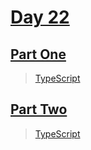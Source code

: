 # [Day 22](https://adventofcode.com/2022/day/22)

## [Part One](https://adventofcode.com/2022/day/22#part1)

> [TypeScript](/solutions/typescript/2022/22/src/p1.ts)

## [Part Two](https://adventofcode.com/2022/day/22#part2)

> [TypeScript](/solutions/typescript/2022/22/src/p2.ts)
